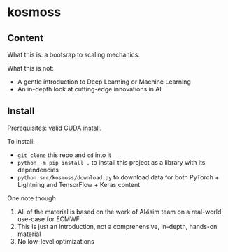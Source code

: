 # kosmoss

## Content
What this is: a bootsrap to scaling mechanics.

What this is not: 
* A gentle introduction to Deep Learning or Machine Learning
* An in-depth look at cutting-edge innovations in AI


## Install
Prerequisites: valid [CUDA install](https://developer.nvidia.com/cuda-downloads).

To install:
* `git clone` this repo and `cd` into it
* `python -m pip install .` to install this project as a library with its dependencies
* `python src/kosmoss/download.py` to download data for both PyTorch + Lightning and TensorFlow + Keras content

One note though
1. All of the material is based on the work of AI4sim team on a real-world use-case for ECMWF
2. This is just an introduction, not a comprehensive, in-depth, hands-on material
3. No low-level optimizations
